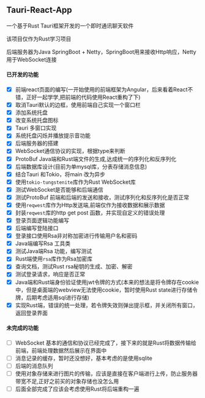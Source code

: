 ## Tauri-React-App

一个基于Rust Tauri框架开发的一个即时通讯聊天软件

该项目仅作为Rust学习项目

后端服务器为Java SpringBoot + Netty，SpringBoot用来接收Http响应，Netty用于WebSocket连接

#### 已开发的功能

- [x] 前端react页面的编写(一开始使用的前端框架为Angular，后来看着React不错，正好一起学学,把前端的代码使用React重构了下)
- [x] 取消Tauri默认的边框，使用前端自己实现一个窗口栏
- [x] 添加系统托盘
- [x] 改变系统托盘图标
- [x] Tauri 多窗口实现
- [x] 系统托盘闪烁并播放提示音功能
- [x] 后端服务器的搭建
- [x] WebSocket通信协议的实现，根据type来判断
- [x] ProtoBuf Java端和Rust端文件的生成,达成统一的序列化和反序列化
- [x] 后端数据库设计(目前为单mysql库，分表存储消息信息)
- [x] 结合Tauri 和Tokio，将main 改为异步
- [x] 使用`tokio-tungstenite`库作为Rust WebSocket库
- [x] 测试WebSocket是否能够和后端通信
- [x] 测试ProtoBuf 前端和后端的发送和接收，测试序列化和反序列化是否正常
- [x] 使用`reqwest`库作为Http发送端,前端仅作为接收数据和展示数据
- [x] 封装`reqwest`库的http get post 函数，并实现自定义的错误处理
- [x] 登录页面逻辑功能编写
- [x] 后端编写登陆接口
- [x] 登录接口使用Rsa非对称加密进行传输用户名和密码
- [x] Java端编写Rsa 工具类
- [x] 测试Java端Rsa 功能，编写测试
- [x] Rust端使用`rsa`库作为Rsa加密库
- [x] 查询文档，测试Rust rsa秘钥的生成、加密、解密
- [x] 测试登录请求，响应是否正常
- [x] Java端和Rust端身份验证使用jwt令牌的方式(本来的想法是将令牌存在cookie中，但是桌面端的webview无法使用cookie，暂时使用Rust state进行存储令牌，后期考虑适用sql进行存储)
- [x] 实现Rust端，错误的统一处理，若令牌失效则弹出提示框，并关闭所有窗口，返回登录界面

#### 未完成的功能

- [ ] WebSocket 基本的通信和协议已经完成了，接下来的就是Rust将数据传输给前端，前端处理数据然后展示在界面中
- [ ] 消息记录的缓存，暂时还没想好，基本考虑的是使用sqlite
- [ ] 后端的消息队列
- [ ] 使用对象存储来进行图片的传输，应该是直接在客户端进行上传，防止服务器带宽不足,正好之前买的对象存储也没怎么用
- [ ] 后面全部完成了应该会考虑使用Rust将后端重构一遍
